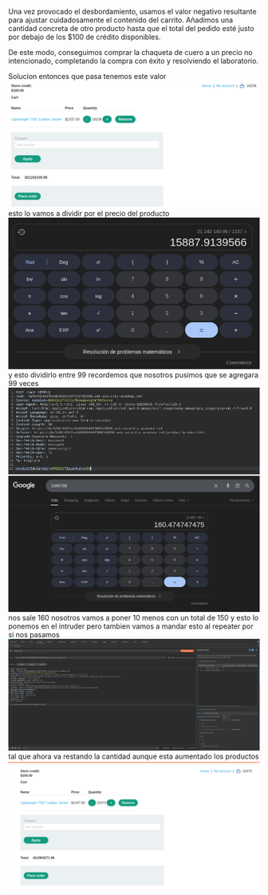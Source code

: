 Una vez provocado el desbordamiento, usamos el valor negativo resultante para ajustar cuidadosamente el contenido del carrito. Añadimos una cantidad concreta de otro producto hasta que el total del pedido esté justo por debajo de los $100 de crédito disponibles.

De este modo, conseguimos comprar la chaqueta de cuero a un precio no intencionado, completando la compra con éxito y resolviendo el laboratorio.

Solucion
entonces que pasa tenemos este valor
![Pasted_image_20250828213810.png](Imagenes/Pasted_image_20250828213810.png)
esto lo vamos a dividir por el precio del producto
![Pasted_image_20250828213958.png](Imagenes/Pasted_image_20250828213958.png)
y esto dividirlo entre 99
recordemos que nosotros pusimos que se agregara 99 veces
![Pasted_image_20250828214053.png](Imagenes/Pasted_image_20250828214053.png)
![Pasted_image_20250828214144.png](Imagenes/Pasted_image_20250828214144.png)
nos sale 160  nosotros vamos a poner 10 menos con un total de 150
y esto lo ponemos en el intruder pero tambien vamos a mandar esto al repeater por si nos pasamos
![Pasted_image_20250828214756.png](Imagenes/Pasted_image_20250828214756.png)
tal que ahora va restando la cantidad aunque esta aumentado los productos
![Pasted_image_20250828215029.png](Imagenes/Pasted_image_20250828215029.png)

